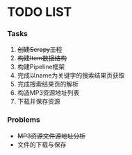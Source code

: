 # TODO LIST

### Tasks
1. ~~创建Scrapy工程~~
1. ~~构建Item数据结构~~
1. 构建Pipeline框架
1. 完成以name为关键字的搜索结果页获取
1. 完成搜索结果页的解析
1. 构造MP3资源地址列表
1. 下载并保存资源

### Problems
* ~~MP3资源文件源地址分析~~
* 文件的下载与保存

